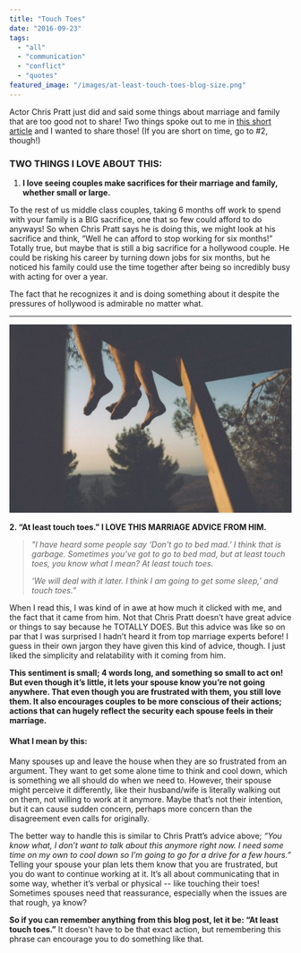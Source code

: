 ```yaml
---
title: "Touch Toes"
date: "2016-09-23"
tags:
  - "all"
  - "communication"
  - "conflict"
  - "quotes"
featured_image: "/images/at-least-touch-toes-blog-size.png"
---
```


Actor Chris Pratt just did and said some things about marriage and family that are too good not to share! Two things spoke out to me in [this short article](http://www.today.com/parents/chris-pratt-says-he-s-taking-time-acting-be-his-t103061?cid=sm_fbnhttp%3A%2F%2Fwww.today.com%2Fparents%2Fchris-pratt-says-he-s-taking-time-acting-be-his-t103061%3Fcid%3Dsm_fbn) and I wanted to share those! (If you are short on time, go to #2, though!)

### TWO THINGS I LOVE ABOUT THIS:

1. **I love seeing couples make sacrifices for their marriage and family, whether small or large.**

To the rest of us middle class couples, taking 6 months off work to spend with your family is a BIG sacrifice, one that so few could afford to do anyways! So when Chris Pratt says he is doing this, we might look at his sacrifice and think, “Well he can afford to stop working for six months!” Totally true, but maybe that is still a big sacrifice for a hollywood couple. He could be risking his career by turning down jobs for six months, but he noticed his family could use the time together after being so incredibly busy with acting for over a year.

The fact that he recognizes it and is doing something about it despite the pressures of hollywood is admirable no matter what.

* * *

![chris pratt, actor chris pratt, marriage advice from chris pratt, marriage advice chris pratt, marriage advice from hollywood, at least touch toes, never go to bed angry, chris pratt stops acting, chris pratt taking time off, chris pratt article, marriage advice, marriage specialist, security in marriage, reassurance in marriage, getting reassurance in marriage, marriage help, marriage goals, relationship goals](/images/IMG_1852.jpg)

**2\. “At least touch toes.” I LOVE THIS MARRIAGE ADVICE FROM HIM.**

> _"I have heard some people say ‘Don't go to bed mad.’ I think that is garbage. Sometimes you’ve got to go to bed mad, but at least touch toes, you know what I mean? At least touch toes._
> 
> _‘We will deal with it later. I think I am going to get some sleep,’ and touch toes.”_

When I read this, I was kind of in awe at how much it clicked with me, and the fact that it came from him. Not that Chris Pratt doesn’t have great advice or things to say because he TOTALLY DOES. But this advice was like so on par that I was surprised I hadn’t heard it from top marriage experts before! I guess in their own jargon they have given this kind of advice, though. I just liked the simplicity and relatability with it coming from him.

**This sentiment is small; 4 words long, and something so small to act on! But even though it’s little, it lets your spouse know you’re not going anywhere. That even though you are frustrated with them, you still love them. It also encourages couples to be more conscious of their actions; actions that can hugely reflect the security each spouse feels in their marriage.**

#### What I mean by this:

Many spouses up and leave the house when they are so frustrated from an argument. They want to get some alone time to think and cool down, which is something we all should do when we need to. However, their spouse might perceive it differently, like their husband/wife is literally walking out on them, not willing to work at it anymore. Maybe that’s not their intention, but it can cause sudden concern, perhaps more concern than the disagreement even calls for originally.

The better way to handle this is similar to Chris Pratt’s advice above; _“You know what, I don’t want to talk about this anymore right now. I need some time on my own to cool down so I’m going to go for a drive for a few hours.”_ Telling your spouse your plan lets them know that you are frustrated, but you do want to continue working at it. It’s all about communicating that in some way, whether it’s verbal or physical -- like touching their toes! Sometimes spouses need that reassurance, especially when the issues are that rough, ya know?

**So if you can remember anything from this blog post, let it be: “At least touch toes.”** It doesn't have to be that exact action, but remembering this phrase can encourage you to do something like that.
